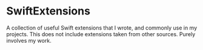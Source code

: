 # SwiftExtensions

A collection of useful Swift extensions that I wrote, and commonly use in my projects. This does not include extensions taken from other sources. Purely involves my work.
